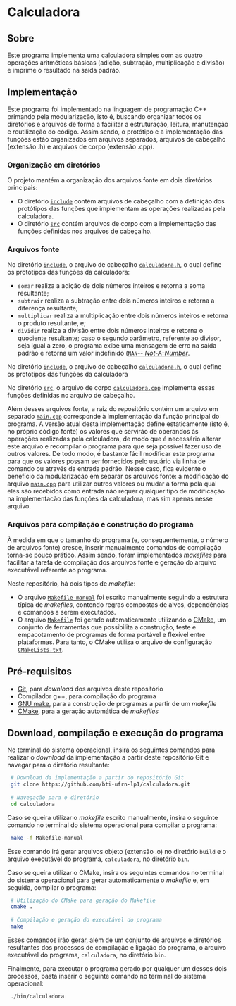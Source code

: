 # Calculadora

## Sobre
Este programa implementa uma calculadora simples com as quatro operações aritméticas básicas (adição, subtração, multiplicação e divisão) e imprime o resultado na saída padrão.

## Implementação
Este programa foi implementado na linguagem de programação C++ primando pela modularização, isto é, buscando organizar todos os diretórios e arquivos de forma a facilitar a estruturação, leitura, manutenção e reutilização do código. Assim sendo, o protótipo e a implementação das funções estão organizados em arquivos separados, arquivos de cabeçalho (extensão .h) e arquivos de corpo (extensão .cpp).

### Organização em diretórios
O projeto mantém a organização dos arquivos fonte em dois diretórios principais:
- O diretório [``include``](https://github.com/bti-ufrn-lp1/calculadora/tree/master/include) contém arquivos de cabeçalho com a definição dos protótipos das funções que implementam as operações realizadas pela calculadora.
- O diretório [``src``](https://github.com/bti-ufrn-lp1/calculadora/tree/master/src) contém arquivos de corpo com a implementação das funções definidas nos arquivos de cabeçalho.

### Arquivos fonte
No diretório [``include``](https://github.com/bti-ufrn-lp1/calculadora/tree/master/include), o arquivo de cabeçalho [``calculadora.h``](https://github.com/bti-ufrn-lp1/calculadora/blob/master/include/calculadora.h), o qual define os protótipos das funções da calculadora:
- ``somar`` realiza a adição de dois números inteiros e retorna a soma resultante;
- ``subtrair`` realiza a subtração entre dois números inteiros e retorna a diferença resultante;
- ``multiplicar`` realiza a multiplicação entre dois números inteiros e retorna o produto resultante, e;
- ``dividir`` realiza a divisão entre dois números inteiros e retorna o quociente resultante; caso o segundo parâmetro, referente ao divisor, seja igual a zero, o programa exibe uma mensagem de erro na saída padrão e retorna um valor indefinido ([``NAN``-- *Not-A-Number*](https://www.cplusplus.com/reference/cmath/nan-function/).

No diretório [``include``](https://github.com/bti-ufrn-lp1/calculadora/tree/master/include), o arquivo de cabeçalho [``calculadora.h``](https://github.com/bti-ufrn-lp1/calculadora/blob/master/include/calculadora.h), o qual define os protótipos das funções da calculadora

No diretório [``src``](https://github.com/bti-ufrn-lp1/calculadora/tree/master/src), o arquivo de corpo [``calculadora.cpp``](https://github.com/bti-ufrn-lp1/calculadora/tree/master/src) implementa essas funções definidas no arquivo de cabeçalho.

Além desses arquivos fonte, a raiz do repositório contém um arquivo em separado [``main.cpp``](https://github.com/bti-ufrn-lp1/calculadora/blob/master/main.cpp) corresponde à implementação da função principal do programa. A versão atual desta implementação define estaticamente (isto é, no próprio código fonte) os valores que servirão de operandos às operações realizadas pela calculadora, de modo que é necessário alterar este arquivo e recompilar o programa para que seja possível fazer uso de outros valores. De todo modo, é bastante fácil modificar este programa para que os valores possam ser fornecidos pelo usuário via linha de comando ou através da entrada padrão. Nesse caso, fica evidente o benefício da modularizacão em separar os arquivos fonte: a modificação do arquivo [``main.cpp``](https://github.com/bti-ufrn-lp1/calculadora/blob/master/main.cpp) para utilizar outros valores ou mudar a forma pela qual eles são recebidos como entrada não requer qualquer tipo de modificação na implementacão das funções da calculadora, mas sim apenas nesse arquivo.

### Arquivos para compilação e construção do programa
À medida em que o tamanho do programa (e, consequentemente, o número de arquivos fonte) cresce, inserir manualmente comandos de compilação torna-se pouco prático. Assim sendo, foram implementados *makefiles* para facilitar a tarefa de compilação dos arquivos fonte e geração do arquivo executável referente ao programa.

Neste repositório, há dois tipos de *makefile*:
- O arquivo [``Makefile-manual``](https://github.com/bti-ufrn-lp1/calculadora/blob/master/Makefile-manual) foi escrito manualmente seguindo a estrutura típica de *makefiles*, contendo regras compostas de alvos, dependências e comandos a serem executados.
- O arquivo [``Makefile``](https://github.com/bti-ufrn-lp1/calculadora/blob/master/Makefile) foi gerado automaticamente utilizando o [CMake](https://cmake.org), um conjunto de ferramentas que possibilita a construção, teste e empacotamento de programas de forma portável e flexível entre plataformas. Para tanto, o CMake utiliza o arquivo de configuração [``CMakeLists.txt``](https://github.com/bti-ufrn-lp1/calculadora/blob/master/CMakeLists.txt).

## Pré-requisitos
- [Git](https://git-scm.com), para *download* dos arquivos deste repositório
- Compilador g++, para compilação do programa
- [GNU make](https://www.gnu.org/software/make/), para a construção de programas a partir de um *makefile*
- [CMake](https://cmake.org), para a geração automática de *makefiles*

## Download, compilação e execução do programa
No terminal do sistema operacional, insira os seguintes comandos para realizar o *download* da implementação a partir deste repositório Git e navegar para o diretório resultante:

```bash
 # Download da implementação a partir do repositório Git
 git clone https://github.com/bti-ufrn-lp1/calculadora.git
 
 # Navegação para o diretório
 cd calculadora
```
Caso se queira utilizar o *makefile* escrito manualmente, insira o seguinte comando no terminal do sistema operacional para compilar o programa:

```bash
 make -f Makefile-manual
```
Esse comando irá gerar arquivos objeto (extensão .o) no diretório ``build`` e o arquivo executável do programa, ``calculadora``, no diretório ``bin``.

Caso se queira utilizar o CMake, insira os seguintes comandos no terminal do sistema operacional para gerar automaticamente o *makefile* e, em seguida, compilar o programa:

```bash
 # Utilização do CMake para geração do Makefile
 cmake .
 
 # Compilação e geração do executável do programa
 make
```

Esses comandos irão gerar, além de um conjunto de arquivos e diretórios resultantes dos processos de compilação e ligação do programa, o arquivo executável do programa, ``calculadora``, no diretório ``bin``.

Finalmente, para executar o programa gerado por qualquer um desses dois processos, basta inserir o seguinte comando no terminal do sistema operacional:

```bash
 ./bin/calculadora
```
